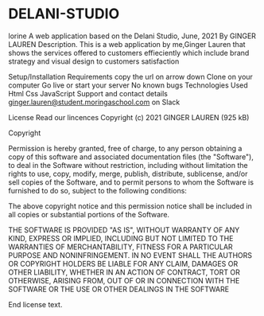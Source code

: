 # DELANI-STUDIO 
lorine
A web application based on the Delani Studio, June, 2021 By GINGER LAUREN Description. This is a web application by me,Ginger Lauren that shows the services offered to customers effieciently which include brand strategy and visual design to customers satisfaction

Setup/Installation Requirements copy the url on arrow down Clone on your computer Go live or start your server No known bugs Technologies Used Html Css JavaScript Support and contact details ginger.lauren@student.moringaschool.com on Slack

License Read our lincences Copyright (c) 2021 GINGER LAUREN (925 kB)

Copyright

Permission is hereby granted, free of charge, to any person obtaining a copy of this software and associated documentation files (the "Software"), to deal in the Software without restriction, including without limitation the rights to use, copy, modify, merge, publish, distribute, sublicense, and/or sell copies of the Software, and to permit persons to whom the Software is furnished to do so, subject to the following conditions:

The above copyright notice and this permission notice shall be included in all copies or substantial portions of the Software.

THE SOFTWARE IS PROVIDED "AS IS", WITHOUT WARRANTY OF ANY KIND, EXPRESS OR IMPLIED, INCLUDING BUT NOT LIMITED TO THE WARRANTIES OF MERCHANTABILITY, FITNESS FOR A PARTICULAR PURPOSE AND NONINFRINGEMENT. IN NO EVENT SHALL THE AUTHORS OR COPYRIGHT HOLDERS BE LIABLE FOR ANY CLAIM, DAMAGES OR OTHER LIABILITY, WHETHER IN AN ACTION OF CONTRACT, TORT OR OTHERWISE, ARISING FROM, OUT OF OR IN CONNECTION WITH THE SOFTWARE OR THE USE OR OTHER DEALINGS IN THE SOFTWARE

End license text.
